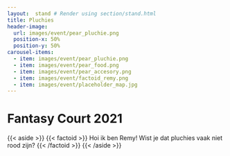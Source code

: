 ```yaml
---
layout:  stand # Render using section/stand.html
title: Pluchies
header-image:
  url: images/event/pear_pluchie.png
  position-x: 50%
  position-y: 50%
carousel-items:
  - item: images/event/pear_pluchie.png
  - item: images/event/pear_food.png
  - item: images/event/pear_accesory.png
  - item: images/event/factoid_remy.png
  - item: images/event/placeholder_map.jpg
---
```





# Fantasy Court 2021

{{< aside >}}
    {{< factoid >}}
        Hoi ik ben Remy! Wist je dat pluchies vaak niet rood zijn?
    {{< /factoid >}}
{{< /aside >}}

